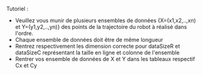 
Tutoriel :


- Veuillez vous munir de plusieurs ensembles de données {X=(x1,x2,..,xn) et Y=(y1,y2,..,yn)} des points de la trajectoire du robot à réalisé dans l'ordre.  
- Chaque ensemble de données doit être de même longueur 
- Rentrez respectivement les dimension correcte pour dataSizeR et dataSizeC représentant la taille en ligne et colonne de l'ensemble
- Rentrer vos ensemble de données de X et Y dans les tableaux respectif Cx et Cy
